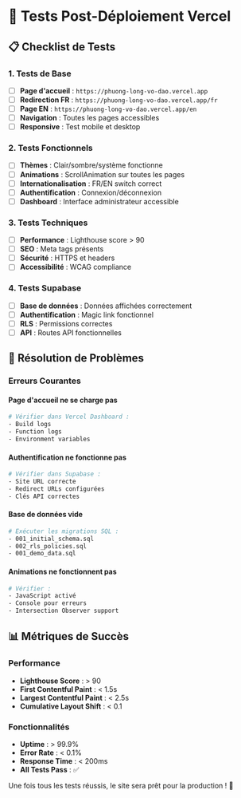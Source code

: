 # 🧪 Tests Post-Déploiement Vercel

## 📋 Checklist de Tests

### 1. Tests de Base
- [ ] **Page d'accueil** : `https://phuong-long-vo-dao.vercel.app`
- [ ] **Redirection FR** : `https://phuong-long-vo-dao.vercel.app/fr`
- [ ] **Page EN** : `https://phuong-long-vo-dao.vercel.app/en`
- [ ] **Navigation** : Toutes les pages accessibles
- [ ] **Responsive** : Test mobile et desktop

### 2. Tests Fonctionnels
- [ ] **Thèmes** : Clair/sombre/système fonctionne
- [ ] **Animations** : ScrollAnimation sur toutes les pages
- [ ] **Internationalisation** : FR/EN switch correct
- [ ] **Authentification** : Connexion/déconnexion
- [ ] **Dashboard** : Interface administrateur accessible

### 3. Tests Techniques
- [ ] **Performance** : Lighthouse score > 90
- [ ] **SEO** : Meta tags présents
- [ ] **Sécurité** : HTTPS et headers
- [ ] **Accessibilité** : WCAG compliance

### 4. Tests Supabase
- [ ] **Base de données** : Données affichées correctement
- [ ] **Authentification** : Magic link fonctionnel
- [ ] **RLS** : Permissions correctes
- [ ] **API** : Routes API fonctionnelles

## 🚨 Résolution de Problèmes

### Erreurs Courantes

#### Page d'accueil ne se charge pas
```bash
# Vérifier dans Vercel Dashboard :
- Build logs
- Function logs
- Environment variables
```

#### Authentification ne fonctionne pas
```bash
# Vérifier dans Supabase :
- Site URL correcte
- Redirect URLs configurées
- Clés API correctes
```

#### Base de données vide
```bash
# Exécuter les migrations SQL :
- 001_initial_schema.sql
- 002_rls_policies.sql
- 001_demo_data.sql
```

#### Animations ne fonctionnent pas
```bash
# Vérifier :
- JavaScript activé
- Console pour erreurs
- Intersection Observer support
```

## 📊 Métriques de Succès

### Performance
- **Lighthouse Score** : > 90
- **First Contentful Paint** : < 1.5s
- **Largest Contentful Paint** : < 2.5s
- **Cumulative Layout Shift** : < 0.1

### Fonctionnalités
- **Uptime** : > 99.9%
- **Error Rate** : < 0.1%
- **Response Time** : < 200ms
- **All Tests Pass** : ✅

Une fois tous les tests réussis, le site sera prêt pour la production ! 🚀
